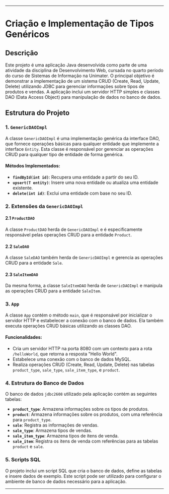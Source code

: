 ---

# Criação e Implementação de Tipos Genéricos

## Descrição

Este projeto é uma aplicação Java desenvolvida como parte de uma atividade da disciplina de Desenvolvimento Web, cursada no quarto período do curso de Sistemas de Informação na Unimater. O principal objetivo é demonstrar a implementação de um sistema CRUD (Create, Read, Update, Delete) utilizando JDBC para gerenciar informações sobre tipos de produtos e vendas. A aplicação inclui um servidor HTTP simples e classes DAO (Data Access Object) para manipulação de dados no banco de dados.

## Estrutura do Projeto

### 1. `GenericDAOImpl`

A classe `GenericDAOImpl` é uma implementação genérica da interface DAO, que fornece operações básicas para qualquer entidade que implemente a interface `Entity`. Esta classe é responsável por gerenciar as operações CRUD para qualquer tipo de entidade de forma genérica.

#### Métodos Implementados:
- **`findById(int id)`**: Recupera uma entidade a partir do seu ID.
- **`upsert(T entity)`**: Insere uma nova entidade ou atualiza uma entidade existente.
- **`delete(int id)`**: Exclui uma entidade com base no seu ID.

### 2. Extensões da `GenericDAOImpl`

#### 2.1 `ProductDAO`

A classe `ProductDAO` herda de `GenericDAOImpl` e é especificamente responsável pelas operações CRUD para a entidade `Product`.

#### 2.2 `SaleDAO`

A classe `SaleDAO` também herda de `GenericDAOImpl` e gerencia as operações CRUD para a entidade `Sale`.

#### 2.3 `SaleItemDAO`

Da mesma forma, a classe `SaleItemDAO` herda de `GenericDAOImpl` e manipula as operações CRUD para a entidade `SaleItem`.

### 3. `App`

A classe `App` contém o método `main`, que é responsável por inicializar o servidor HTTP e estabelecer a conexão com o banco de dados. Ela também executa operações CRUD básicas utilizando as classes DAO.

#### Funcionalidades:
- Cria um servidor HTTP na porta 8080 com um contexto para a rota `/helloWorld`, que retorna a resposta "Hello World".
- Estabelece uma conexão com o banco de dados MySQL.
- Realiza operações CRUD (Create, Read, Update, Delete) nas tabelas `product_type`, `sale_type`, `sale_item_type`, e `product`.

### 4. Estrutura do Banco de Dados

O banco de dados `jdbc2608` utilizado pela aplicação contém as seguintes tabelas:

- **`product_type`**: Armazena informações sobre os tipos de produtos.
- **`product`**: Armazena informações sobre os produtos, com uma referência para `product_type`.
- **`sale`**: Registra as informações de vendas.
- **`sale_type`**: Armazena tipos de vendas.
- **`sale_item_type`**: Armazena tipos de itens de venda.
- **`sale_item`**: Registra os itens de venda com referências para as tabelas `product` e `sale`.

### 5. Scripts SQL

O projeto inclui um script SQL que cria o banco de dados, define as tabelas e insere dados de exemplo. Este script pode ser utilizado para configurar o ambiente de banco de dados necessário para a aplicação.

---
